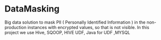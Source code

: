 # DataMasking
 
Big data solution to mask PII ( Personally Identified Information ) in the non-production instances with encrypted values, so that is not visible.
In this project we use Hive, SQOOP, HIVE UDF, Java for UDF ,MYSQL

